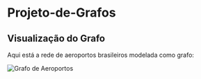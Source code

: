 # Projeto-de-Grafos

## Visualização do Grafo

Aqui está a rede de aeroportos brasileiros modelada como grafo:

![Grafo de Aeroportos](https://imgur.com/ZHACbX2.png)
